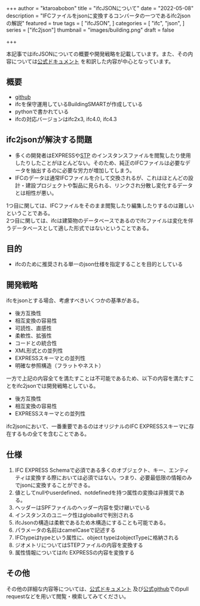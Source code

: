+++
author = "ktaroabobon"
title = "ifcJSONについて"
date = "2022-05-08"
description = "IFCファイルをjsonに変換するコンバータの一つであるifc2jsonの解説"
featured = true
tags = [
"ifcJSON",
]
categories = [
"ifc",
"json",
]
series = ["ifc2json"]
thumbnail = "images/building.png"
draft = false

+++

本記事ではifcJSONについての概要や開発戦略を記載しています。また、その内容については[公式ドキュメント](https://github.com/buildingSMART/ifcJSON/tree/master/Documentation)
を和訳した内容が中心となっています。

## 概要

- [github](https://github.com/buildingSMART/ifcJSON)
- ifcを保守運用しているBuildingSMARTが作成している
- pythonで書かれている
- ifcの対応バージョンはifc2x3, ifc4.0, ifc4.3

## ifc2jsonが解決する問題

- 多くの開発者はEXPRESSや[STP](https://www.adobe.com/jp/creativecloud/file-types/image/vector/step-file.html)
  のインスタンスファイルを閲覧したり使用したりしたことがほとんどない。そのため、純正のIFCファイルは必要なデータを抽出するのに必要な労力が増加してしまう。
- IFCのデータは通常IFCファイルを介して交換されるが、これはほとんどの設計・建設プロジェクトや製品に見られる、リンクされ分散し変化するデータとは相性が悪い。

1つ目に関しては、IFCファイルをそのまま閲覧したり編集したりするのは難しいということである。  
2つ目に関しては、ifcは建築物のデータベースであるのでifcファイルは変化を伴うデータベースとして適した形式ではないということである。

## 目的

- ifcのために推奨される単一のjson仕様を指定することを目的としている

## 開発戦略

ifcをjsonとする場合、考慮すべきいくつかの基準がある。

- 後方互換性
- 相互変換の容易性
- 可読性、直感性
- 柔軟性、拡張性
- コードとの統合性
- XML形式との並列性
- EXPRESSスキーマとの並列性
- 明確な参照構造（フラットやネスト）

一方で上記の内容全てを満たすことは不可能であるため、以下の内容を満たすことをifc2jsonでは開発戦略としている。

- 後方互換性
- 相互変換の容易性
- EXPRESSスキーマとの並列性

ifc2jsonにおいて、一番重要であるのはオリジナルのIFC EXPRESSスキーマに存在するもの全てを含むことである。

## 仕様

1. IFC EXPRESS Schemaで必須である多くのオブジェクト、キー、エンティティは変換する際においては必須ではない。つまり、必要最低限の情報のみでjsonに変換することができる。
2. 値としてnullやuserdefined、notdefinedを持つ属性の変換は非推奨である。
3. ヘッダーはSPFファイルのヘッダー内容を受け継いでいる
4. インスタンスのユニーク性はglobalIdで判別される
5. ifcJsonの構造は柔軟であるため木構造にすることも可能である。
6. パラメータの名前はcamelCaseで記述する
7. IFCtypeはtypeという属性に、object typeはobjectTypeに格納される
8. ジオメトリについてはSTEPファイルの内容を変換する
9. 属性情報についてはifc EXPRESSの内容を変換する

## その他

その他の詳細な内容等については、[公式ドキュメント](https://github.com/buildingSMART/ifcJSON/tree/master/Documentation)
及び[公式github](https://github.com/buildingSMART/ifcJSON)でのpull requestなどを用いて閲覧・検索してみてください。



